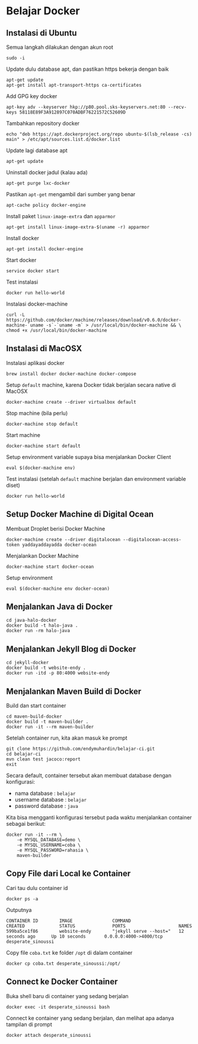 # Belajar Docker #

## Instalasi di Ubuntu ##

Semua langkah dilakukan dengan akun root

```
sudo -i
```

Update dulu database apt, dan pastikan https bekerja dengan baik

```
apt-get update
apt-get install apt-transport-https ca-certificates
```

Add GPG key docker

```
apt-key adv --keyserver hkp://p80.pool.sks-keyservers.net:80 --recv-keys 58118E89F3A912897C070ADBF76221572C52609D
```

Tambahkan repository docker

```
echo "deb https://apt.dockerproject.org/repo ubuntu-$(lsb_release -cs) main" > /etc/apt/sources.list.d/docker.list
```

Update lagi database apt

```
apt-get update
```

Uninstall docker jadul (kalau ada)

```
apt-get purge lxc-docker
```

Pastikan `apt-get` mengambil dari sumber yang benar

```
apt-cache policy docker-engine
```

Install paket `linux-image-extra` dan `apparmor`

```
apt-get install linux-image-extra-$(uname -r) apparmor
```

Install docker

```
apt-get install docker-engine
```

Start docker

```
service docker start
```

Test instalasi

```
docker run hello-world
```

Instalasi docker-machine

```
curl -L https://github.com/docker/machine/releases/download/v0.6.0/docker-machine-`uname -s`-`uname -m` > /usr/local/bin/docker-machine && \
chmod +x /usr/local/bin/docker-machine
```


## Instalasi di MacOSX ##

Instalasi aplikasi docker

```
brew install docker docker-machine docker-compose
```

Setup `default` machine, karena Docker tidak berjalan secara native di MacOSX

```
docker-machine create --driver virtualbox default
```

Stop machine (bila perlu)

```
docker-machine stop default
```

Start machine

```
docker-machine start default
```

Setup environment variable supaya bisa menjalankan Docker Client

```
eval $(docker-machine env)
```

Test instalasi (setelah `default` machine berjalan dan environment variable diset)

```
docker run hello-world
```

## Setup Docker Machine di Digital Ocean ##

Membuat Droplet berisi Docker Machine

```
docker-machine create --driver digitalocean --digitalocean-access-token yaddayaddayadda docker-ocean
```

Menjalankan Docker Machine

```
docker-machine start docker-ocean
```

Setup environment

```
eval $(docker-machine env docker-ocean)
```

## Menjalankan Java di Docker ##

```
cd java-halo-docker
docker build -t halo-java .
docker run -rm halo-java
```

## Menjalankan Jekyll Blog di Docker ##

```
cd jekyll-docker
docker build -t website-endy .
docker run -itd -p 80:4000 website-endy
```

## Menjalankan Maven Build di Docker ##

Build dan start container

```
cd maven-build-docker
docker build -t maven-builder .
docker run -it --rm maven-builder
```

Setelah container run, kita akan masuk ke prompt

```
git clone https://github.com/endymuhardin/belajar-ci.git
cd belajar-ci
mvn clean test jacoco:report
exit
```

Secara default, container tersebut akan membuat database dengan konfigurasi:

* nama database : `belajar`
* username database : `belajar`
* password database : `java`

Kita bisa mengganti konfigurasi tersebut pada waktu menjalankan container sebagai berikut:

```
docker run -it --rm \
    -e MYSQL_DATABASE=demo \
    -e MYSQL_USERNAME=coba \
    -e MYSQL_PASSWORD=rahasia \
    maven-builder
```

## Copy File dari Local ke Container ##

Cari tau dulu container id

```
docker ps -a
```

Outputnya

```
CONTAINER ID        IMAGE               COMMAND                  CREATED             STATUS              PORTS                    NAMES
599ba5ce1f86        website-endy        "jekyll serve --host="   12 seconds ago      Up 10 seconds       0.0.0.0:4000->4000/tcp   desperate_sinoussi
```

Copy file `coba.txt` ke folder `/opt` di dalam container

```
docker cp coba.txt desperate_sinoussi:/opt/
```

## Connect ke Docker Container ##

Buka shell baru di container yang sedang berjalan
```
docker exec -it desperate_sinoussi bash
```

Connect ke container yang sedang berjalan, dan melihat apa adanya tampilan di prompt

```
docker attach desperate_sinoussi
```
